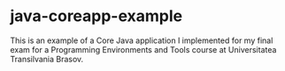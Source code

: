 # java-coreapp-example
This is an example of a Core Java application I implemented for my final exam for a Programming Environments and Tools course at Universitatea Transilvania Brasov. 

